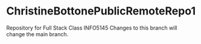 # ChristineBottonePublicRemoteRepo1
Repository for Full Stack Class INFO5145
Changes to this branch will change the main branch.
